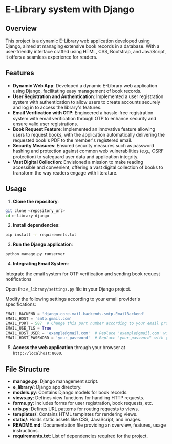 # E-Library system with Django

## Overview
This project is a dynamic E-Library web application developed using Django, aimed at managing extensive book records in a database. With a user-friendly interface crafted using HTML, CSS, Bootstrap, and JavaScript, it offers a seamless experience for readers.

## Features
- **Dynamic Web App**: Developed a dynamic E-Library web application using Django, facilitating easy management of book records.
- **User Registration and Authentication**: Implemented a user registration system with authentication to allow users to create accounts securely and log in to access the library's features.
- **Email Verification with OTP**: Engineered a hassle-free registration system with email verification through OTP to enhance security and ensure valid user registrations.
- **Book Request Feature**: Implemented an innovative feature allowing users to request books, with the application automatically delivering the requested book's PDF to the member's registered email.
- **Security Measures**: Ensured security measures such as password hashing and protection against common web vulnerabilities (e.g., CSRF protection) to safeguard user data and application integrity.
- **Vast Digital Collection**: Envisioned a mission to make reading accessible and convenient, offering a vast digital collection of books to transform the way readers engage with literature.

## Usage
1. **Clone the repository**:
```bash
git clone <repository_url>
cd e-library-django
```


2. **Install dependencies**:
```bash
pip install -r requirements.txt
```

3. **Run the Django application**:
```bash
python manage.py runserver
```

4. **Integrating Email System**:

Integrate the email system for OTP verification and sending book request notifications

Open the `e_library/settings.py` file in your Django project.

Modify the following settings according to your email provider's specifications:

```python
EMAIL_BACKEND = 'django.core.mail.backends.smtp.EmailBackend'
EMAIL_HOST = 'smtp.gmail.com'
EMAIL_PORT = 587  # Change this port number according to your email provider's requirements
EMAIL_USE_TLS = True
EMAIL_HOST_USER = 'example@gmail.com'  # Replace 'example@gmail.com' with your email address
EMAIL_HOST_PASSWORD = 'your_password'  # Replace 'your_password' with your 16 charater pin
```


5. **Access the web application** through your browser at `http://localhost:8000`.

## File Structure
- **manage.py**: Django management script.
- **e_library/**: Django app directory.
- **models.py**: Contains Django models for book records.
- **views.py**: Defines view functions for handling HTTP requests.
- **forms.py**: Includes forms for user registration, book requests, etc.
- **urls.py**: Defines URL patterns for routing requests to views.
- **templates/**: Contains HTML templates for rendering views.
- **static/**: Holds static assets like CSS, JavaScript, and images.
- **README.md**: Documentation file providing an overview, features, usage instructions.
- **requirements.txt**: List of dependencies required for the project.

